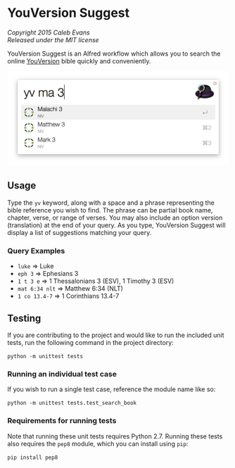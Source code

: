 # YouVersion Suggest

*Copyright 2015 Caleb Evans*  
*Released under the MIT license*

YouVersion Suggest is an Alfred workflow which allows you to search the online
[YouVersion](https://www.youversion.com/) bible quickly and conveniently.

![YouVersion Suggest in action](screenshots/chapters.png)

## Usage

Type the `yv` keyword, along with a space and a phrase representing the bible
reference you wish to find. The phrase can be partial book name, chapter, verse,
or range of verses. You may also include an option version (translation) at the
end of your query. As you type, YouVersion Suggest will display a list of
suggestions matching your query.

### Query Examples

* `luke` => Luke
* `eph 3` => Ephesians 3
* `1 t 3 e` => 1 Thessalonians 3 (ESV), 1 Timothy 3 (ESV)
* `mat 6:34 nlt` => Matthew 6:34 (NLT)
* `1 co 13.4-7` => 1 Corinthians 13.4-7

## Testing

If you are contributing to the project and would like to run the included unit
tests, run the following command in the project directory:

```
python -m unittest tests
```

### Running an individual test case

If you wish to run a single test case, reference the module name like so:

```
python -m unittest tests.test_search_book
```

### Requirements for running tests

Note that running these unit tests requires Python 2.7. Running these tests also
requires the `pep8` module, which you can install using `pip`:

```
pip install pep8
```
